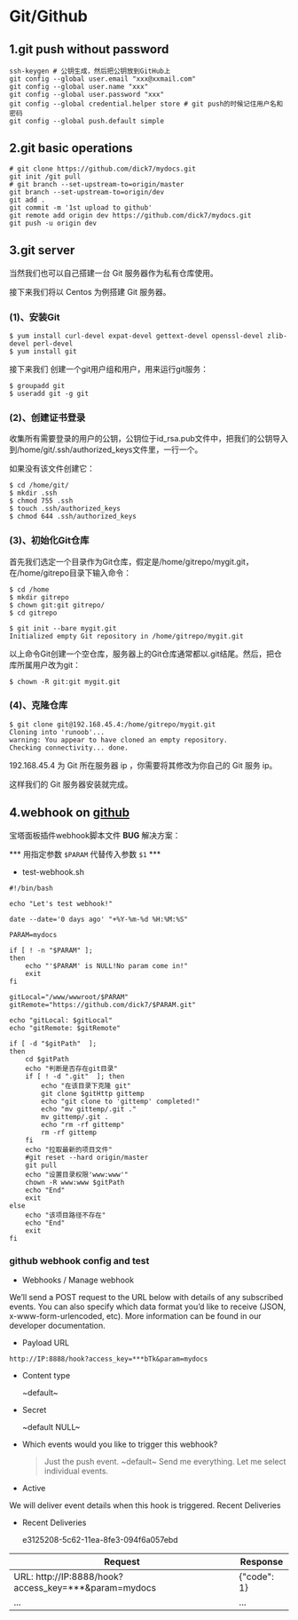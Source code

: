 # Git/Github

## 1.git push without password
```
ssh-keygen # 公钥生成，然后把公钥放到GitHub上
git config --global user.email "xxx@xxmail.com"
git config --global user.name "xxx"
git config --global user.password "xxx"
git config --global credential.helper store # git push的时候记住用户名和密码
git config --global push.default simple
```

## 2.git basic operations
```
# git clone https://github.com/dick7/mydocs.git
git init /git pull
# git branch --set-upstream-to=origin/master
git branch --set-upstream-to=origin/dev
git add .
git commit -m '1st upload to github'
git remote add origin dev https://github.com/dick7/mydocs.git
git push -u origin dev
```

## 3.git server

当然我们也可以自己搭建一台 Git 服务器作为私有仓库使用。

接下来我们将以 Centos 为例搭建 Git 服务器。

### (1)、安装Git
```
$ yum install curl-devel expat-devel gettext-devel openssl-devel zlib-devel perl-devel
$ yum install git
```
接下来我们 创建一个git用户组和用户，用来运行git服务：
```
$ groupadd git
$ useradd git -g git
```
### (2)、创建证书登录

收集所有需要登录的用户的公钥，公钥位于id_rsa.pub文件中，把我们的公钥导入到/home/git/.ssh/authorized_keys文件里，一行一个。

如果没有该文件创建它：
```
$ cd /home/git/
$ mkdir .ssh
$ chmod 755 .ssh
$ touch .ssh/authorized_keys
$ chmod 644 .ssh/authorized_keys
```
### (3)、初始化Git仓库

首先我们选定一个目录作为Git仓库，假定是/home/gitrepo/mygit.git，在/home/gitrepo目录下输入命令：
```
$ cd /home
$ mkdir gitrepo
$ chown git:git gitrepo/
$ cd gitrepo

$ git init --bare mygit.git
Initialized empty Git repository in /home/gitrepo/mygit.git

```
以上命令Git创建一个空仓库，服务器上的Git仓库通常都以.git结尾。然后，把仓库所属用户改为git：
```
$ chown -R git:git mygit.git
```

### (4)、克隆仓库
```
$ git clone git@192.168.45.4:/home/gitrepo/mygit.git
Cloning into 'runoob'...
warning: You appear to have cloned an empty repository.
Checking connectivity... done.
```
192.168.45.4 为 Git 所在服务器 ip ，你需要将其修改为你自己的 Git 服务 ip。

这样我们的 Git 服务器安装就完成。

## 4.webhook on [github](https://github.com/dick7/mydocs)

宝塔面板插件webhook脚本文件 **BUG** 解决方案：

*** 用指定参数 `$PARAM` 代替传入参数 `$1` ***

* test-webhook.sh 
```
#!/bin/bash

echo "Let's test webhook!"

date --date='0 days ago' "+%Y-%m-%d %H:%M:%S"

PARAM=mydocs

if [ ! -n "$PARAM" ];
then
    echo "'$PARAM' is NULL!No param come in!"
    exit
fi

gitLocal="/www/wwwroot/$PARAM"
gitRemote="https://github.com/dick7/$PARAM.git"

echo "gitLocal: $gitLocal"
echo "gitRemote: $gitRemote"

if [ -d "$gitPath"  ];
then
    cd $gitPath
    echo "判断是否存在git目录"
    if [ ! -d ".git"  ]; then
        echo "在该目录下克隆 git"
        git clone $gitHttp gittemp
        echo "git clone to 'gittemp' completed!"
        echo "mv gittemp/.git ."
        mv gittemp/.git .
        echo "rm -rf gittemp"
        rm -rf gittemp
    fi
    echo "拉取最新的项目文件"
    #git reset --hard origin/master
    git pull
    echo "设置目录权限'www:www'"
    chown -R www:www $gitPath
    echo "End"
    exit
else
    echo "该项目路径不存在"
    echo "End"
    exit
fi
```

### github webhook config and test

- Webhooks / Manage webhook

We’ll send a POST request to the URL below with details of any subscribed events. You can also specify which data format you’d like to receive (JSON, x-www-form-urlencoded, etc). More information can be found in our developer documentation.

- Payload URL
```
http://IP:8888/hook?access_key=***bTk&param=mydocs
```

- Content type

    ~default~

- Secret

    ~default NULL~

- Which events would you like to trigger this webhook?

    >  Just the push event. ~default~
    >  Send me everything.
    >  Let me select individual events.

- Active

We will deliver event details when this hook is triggered.
Recent Deliveries

- Recent Deliveries

    e3125208-5c62-11ea-8fe3-094f6a057ebd

|**Request**|**Response**|
|-------|--------|
|URL: http://IP:8888/hook?access_key=***&param=mydocs| {"code": 1}  |
|...|...|
